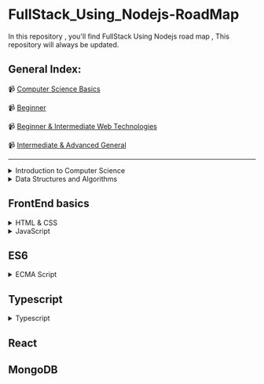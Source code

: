 # FullStack_Using_Nodejs-RoadMap
In this repository , you'll find FullStack Using Nodejs road map , This repository will always be updated.

## General Index:

📹 [ Computer Science Basics ](#introduction-to-computer-science)

📹 [Beginner](#beginner)

📹 [Beginner & Intermediate Web Technologies](#beginner--intermediate-web-technologies)

📹 [Intermediate & Advanced General](#intermediate--advanced-general)

___

<details>
   <summary> Introduction to Computer Science </summary>

### Introduction to Computer Science

- First of all you need to study programming lanaguage such as Python 

- Secondly you need to study CS50 Course
  
- Finally you need to study C++ Course
  

📹 [Introduction to Computer Science and Programming Using Python from Elzero](https://youtube.com/playlist?list=PLDoPjvoNmBAyE_gei5d18qkfIe-Z8mocs)

- CS50
- In English

📹 [CS50's Introduction to Computer Science](https://www.edx.org/course/introduction-computer-science-harvardx-cs50x)

OR 

In Arabic

📹 [CS50's Introduction to Computer Science](https://youtube.com/playlist?list=PLnrlZUDQofUv7JE4QIahAyztrQU9bnJmd)



C++ Course

[C++ In Arabic](https://youtube.com/playlist?list=PL1DUmTEdeA6IUD9Gt5rZlQfbZyAWXd-oD)

OR

[C++ In Arabic](https://youtube.com/playlist?list=PLDoPjvoNmBAwy-rS6WKudwVeb_x63EzgS)

</details>

<details>
   
   <summary> Data Structures and Algorithms</summary>

### Data Structure for C++ and Python

  [For C++](https://youtube.com/playlist?list=PL1DUmTEdeA6JlommmGP5wicYLxX5PVCQt)
  [For Python](https://youtu.be/pkYVOmU3MgA)

### Object Oriented Programming(OOP) for C++ and Python

- [OOP C++](https://youtube.com/playlist?list=PL1DUmTEdeA6KLEvIO0NyrkT91BVle8BOU)
  
- [OOP Python](https://youtu.be/A9kSngn7254)
  
OR

  [OOP Python](https://youtu.be/Ej_02ICOIgs)

</details>

## FrontEnd basics 

<details>

   <summary>HTML & CSS</summary>
  
 

  📹 [ HTML - Elzero ](https://youtube.com/playlist?list=PLDoPjvoNmBAw_t_XWUFbBX-c9MafPk9ji)

  📹 [ CSS - Elzero ](https://youtube.com/playlist?list=PLDoPjvoNmBAzjsz06gkzlSrlev53MGIKe)

</details>


  <details>

  <summary>JavaScript</summary>
  


  📹 [ JavaScript- Elzero ](https://youtube.com/playlist?list=PLDoPjvoNmBAx3kiplQR_oeDqLDBUDYwVv)


  <summary>JavaScript projects</summary>

  📹 [ JavaScript- Elzero ](https://youtube.com/playlist?list=PLDoPjvoNmBAz7_BgzvNcOaE-m_SnE4jiT)

    
  </details>
  


## ES6 

<details>

<summary> ECMA Script</summary>



 📹 [ ES6 - Elzero ](https://youtube.com/playlist?list=PLDoPjvoNmBAy3siU1b04xY24ZlstofO9M)

</details>
 

## Typescript 

<details>

<summary>Typescript</summary>



   📹 [Typescript - Elzero ](https://youtube.com/playlist?list=PLDoPjvoNmBAy532K9M_fjiAmrJ0gkCyLJ)


</details>


## React 



## MongoDB


